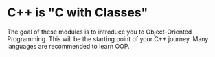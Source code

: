 # C++ is "C with Classes"

The goal of these modules is to introduce you to Object-Oriented Programming.
This will be the starting point of your C++ journey. Many languages are recommended
to learn OOP.
